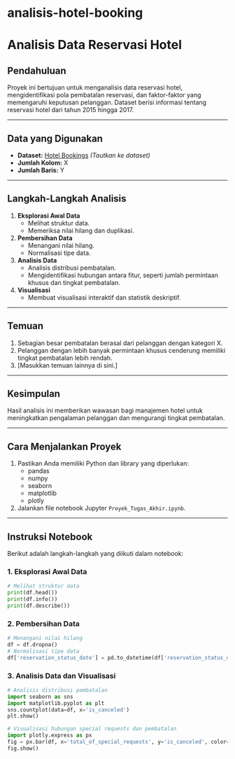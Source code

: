 # analisis-hotel-booking

# Analisis Data Reservasi Hotel

## Pendahuluan
Proyek ini bertujuan untuk menganalisis data reservasi hotel, mengidentifikasi pola pembatalan reservasi, dan faktor-faktor yang memengaruhi keputusan pelanggan. Dataset berisi informasi tentang reservasi hotel dari tahun 2015 hingga 2017.

---

## Data yang Digunakan
- **Dataset:** [Hotel Bookings](#) *(Tautkan ke dataset)*
- **Jumlah Kolom:** X
- **Jumlah Baris:** Y

---

## Langkah-Langkah Analisis
1. **Eksplorasi Awal Data**
   - Melihat struktur data.
   - Memeriksa nilai hilang dan duplikasi.
2. **Pembersihan Data**
   - Menangani nilai hilang.
   - Normalisasi tipe data.
3. **Analisis Data**
   - Analisis distribusi pembatalan.
   - Mengidentifikasi hubungan antara fitur, seperti jumlah permintaan khusus dan tingkat pembatalan.
4. **Visualisasi**
   - Membuat visualisasi interaktif dan statistik deskriptif.

---

## Temuan
1. Sebagian besar pembatalan berasal dari pelanggan dengan kategori X.
2. Pelanggan dengan lebih banyak permintaan khusus cenderung memiliki tingkat pembatalan lebih rendah.
3. [Masukkan temuan lainnya di sini.]

---

## Kesimpulan
Hasil analisis ini memberikan wawasan bagi manajemen hotel untuk meningkatkan pengalaman pelanggan dan mengurangi tingkat pembatalan.

---

## Cara Menjalankan Proyek
1. Pastikan Anda memiliki Python dan library yang diperlukan:
   - pandas
   - numpy
   - seaborn
   - matplotlib
   - plotly
2. Jalankan file notebook Jupyter `Proyek_Tugas_Akhir.ipynb`.

---

## Instruksi Notebook
Berikut adalah langkah-langkah yang diikuti dalam notebook:

### 1. Eksplorasi Awal Data
```python
# Melihat struktur data
print(df.head())
print(df.info())
print(df.describe())
```

### 2. Pembersihan Data
```python
# Menangani nilai hilang
df = df.dropna()
# Normalisasi tipe data
df['reservation_status_date'] = pd.to_datetime(df['reservation_status_date'])
```

### 3. Analisis Data dan Visualisasi
```python
# Analisis distribusi pembatalan
import seaborn as sns
import matplotlib.pyplot as plt
sns.countplot(data=df, x='is_canceled')
plt.show()

# Visualisasi hubungan special requests dan pembatalan
import plotly.express as px
fig = px.bar(df, x='total_of_special_requests', y='is_canceled', color='is_canceled', barmode='group')
fig.show()
```

